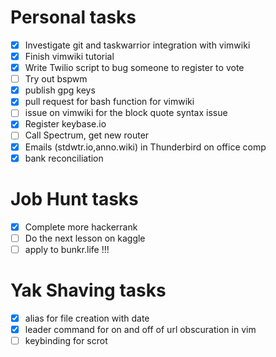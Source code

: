 # Personal tasks

  - [X] Investigate git and taskwarrior integration with vimwiki
  - [X] Finish vimwiki tutorial
  - [X] Write Twilio script to bug someone to register to vote
  - [ ] Try out bspwm
  - [X] publish gpg keys
  - [X] pull request for bash function for vimwiki
  - [ ] issue on vimwiki for the block quote syntax issue
  - [X] Register keybase.io
  - [ ] Call Spectrum, get new router
  - [X] Emails (stdwtr.io,anno.wiki) in Thunderbird on office comp
  - [X] bank reconciliation

# Job Hunt tasks

  - [X] Complete more hackerrank
  - [ ] Do the next lesson on kaggle
  - [ ] apply to bunkr.life !!!

# Yak Shaving tasks

  - [X] alias for file creation with date
  - [X] leader command for on and off of url obscuration in vim
  - [ ] keybinding for scrot
